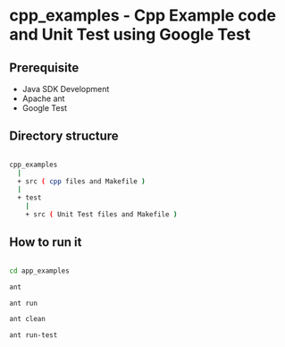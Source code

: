 # cpp_examples - Cpp Example code and Unit Test using Google Test

## Prerequisite

* Java SDK Development
* Apache ant
* Google Test

## Directory structure

```sh

cpp_examples
  |
  + src ( cpp files and Makefile )
  |
  + test
    |
    + src ( Unit Test files and Makefile )

```

## How to run it

```sh

cd app_examples

ant

ant run

ant clean

ant run-test

```
